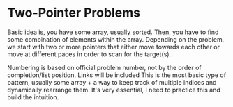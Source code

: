 # Two-Pointer Problems

Basic idea is, you have some array, usually sorted. Then, you have to find some combination of elements within the array. Depending on the problem, we start with two or more pointers that either move towards each other or move at different paces in order to scan for the target(s).

Numbering is based on official problem number, not by the order of completion/list position.
Links will be included
This is the most basic type of pattern, usually some array + a way to keep track of multiple indices and dynamically rearrange them.
It's very essential, I need to practice this and build the intuition.
